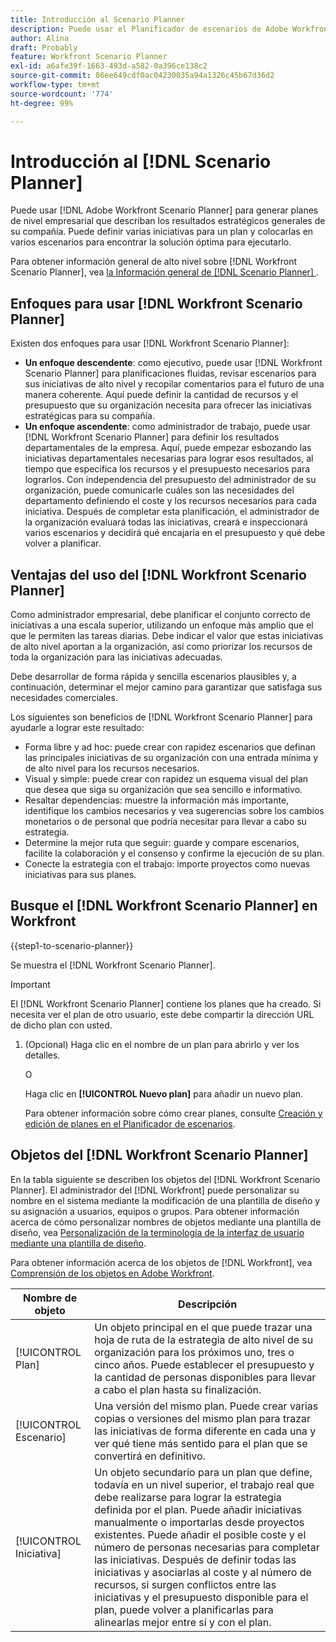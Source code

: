 ```yaml
---
title: Introducción al Scenario Planner
description: Puede usar el Planificador de escenarios de Adobe Workfront para generar planes de nivel empresarial que describan los resultados estratégicos generales de su compañía. Puede definir varias iniciativas para un plan y colocarlas en varios escenarios para encontrar la solución óptima para ejecutarlo.
author: Alina
draft: Probably
feature: Workfront Scenario Planner
exl-id: a6afe39f-1663-493d-a582-0a396ce138c2
source-git-commit: 86ee649cdf0ac04230035a94a1326c45b67d36d2
workflow-type: tm+mt
source-wordcount: '774'
ht-degree: 99%

---
```


# Introducción al [!DNL Scenario Planner]

Puede usar [!DNL Adobe Workfront Scenario Planner] para generar planes de nivel empresarial que describan los resultados estratégicos generales de su compañía. Puede definir varias iniciativas para un plan y colocarlas en varios escenarios para encontrar la solución óptima para ejecutarlo.

Para obtener información general de alto nivel sobre [!DNL Workfront Scenario Planner], vea [la Información general de [!DNL Scenario Planner] ](../scenario-planner/scenario-planner-overview.md).


## Enfoques para usar [!DNL Workfront Scenario Planner]

Existen dos enfoques para usar [!DNL Workfront Scenario Planner]:

* **Un enfoque descendente**: como ejecutivo, puede usar [!DNL Workfront Scenario Planner] para planificaciones fluidas, revisar escenarios para sus iniciativas de alto nivel y recopilar comentarios para el futuro de una manera coherente. Aquí puede definir la cantidad de recursos y el presupuesto que su organización necesita para ofrecer las iniciativas estratégicas para su compañía.
* **Un enfoque ascendente**: como administrador de trabajo, puede usar [!DNL Workfront Scenario Planner] para definir los resultados departamentales de la empresa. Aquí, puede empezar esbozando las iniciativas departamentales necesarias para lograr esos resultados, al tiempo que especifica los recursos y el presupuesto necesarios para lograrlos. Con independencia del presupuesto del administrador de su organización, puede comunicarle cuáles son las necesidades del departamento definiendo el coste y los recursos necesarios para cada iniciativa. Después de completar esta planificación, el administrador de la organización evaluará todas las iniciativas, creará e inspeccionará varios escenarios y decidirá qué encajaría en el presupuesto y qué debe volver a planificar.

## Ventajas del uso del [!DNL Workfront Scenario Planner]

Como administrador empresarial, debe planificar el conjunto correcto de iniciativas a una escala superior, utilizando un enfoque más amplio que el que le permiten las tareas diarias. Debe indicar el valor que estas iniciativas de alto nivel aportan a la organización, así como priorizar los recursos de toda la organización para las iniciativas adecuadas.

Debe desarrollar de forma rápida y sencilla escenarios plausibles y, a continuación, determinar el mejor camino para garantizar que satisfaga sus necesidades comerciales.

Los siguientes son beneficios de [!DNL Workfront Scenario Planner] para ayudarle a lograr este resultado:

* Forma libre y ad hoc: puede crear con rapidez escenarios que definan las principales iniciativas de su organización con una entrada mínima y de alto nivel para los recursos necesarios.
* Visual y simple: puede crear con rapidez un esquema visual del plan que desea que siga su organización que sea sencillo e informativo.
* Resaltar dependencias: muestre la información más importante, identifique los cambios necesarios y vea sugerencias sobre los cambios monetarios o de personal que podría necesitar para llevar a cabo su estrategia.
* Determine la mejor ruta que seguir: guarde y compare escenarios, facilite la colaboración y el consenso y confirme la ejecución de su plan.
* Conecte la estrategia con el trabajo: importe proyectos como nuevas iniciativas para sus planes.

## Busque el [!DNL Workfront Scenario Planner] en Workfront

{{step1-to-scenario-planner}}

<!--drafted for Shell: or click the **Main Menu** <insert icon> in the upper-left corner, if it's available.-->

Se muestra el [!DNL Workfront Scenario Planner].

>[!IMPORTANT]
>
>El [!DNL Workfront Scenario Planner] contiene los planes que ha creado. Si necesita ver el plan de otro usuario, este debe compartir la dirección URL de dicho plan con usted.

1. (Opcional) Haga clic en el nombre de un plan para abrirlo y ver los detalles.

   O

   Haga clic en **[!UICONTROL Nuevo plan]** para añadir un nuevo plan.

   Para obtener información sobre cómo crear planes, consulte [Creación y edición de planes en el Planificador de escenarios](../scenario-planner/create-and-edit-plans.md).

## Objetos del [!DNL Workfront Scenario Planner]

En la tabla siguiente se describen los objetos del [!DNL Workfront Scenario Planner]. El administrador del [!DNL Workfront] puede personalizar su nombre en el sistema mediante la modificación de una plantilla de diseño y su asignación a usuarios, equipos o grupos. Para obtener información acerca de cómo personalizar nombres de objetos mediante una plantilla de diseño, vea [Personalización de la terminología de la interfaz de usuario mediante una plantilla de diseño](../administration-and-setup/customize-workfront/use-layout-templates/customize-terminology.md).

Para obtener información acerca de los objetos de [!DNL Workfront], vea [Comprensión de los objetos en Adobe Workfront](../workfront-basics/navigate-workfront/workfront-navigation/understand-objects.md).

| Nombre de objeto | Descripción |
|---|---|
| [!UICONTROL Plan] | Un objeto principal en el que puede trazar una hoja de ruta de la estrategia de alto nivel de su organización para los próximos uno, tres o cinco años. Puede establecer el presupuesto y la cantidad de personas disponibles para llevar a cabo el plan hasta su finalización. |
| [!UICONTROL Escenario] | Una versión del mismo plan. Puede crear varias copias o versiones del mismo plan para trazar las iniciativas de forma diferente en cada una y ver qué tiene más sentido para el plan que se convertirá en definitivo. |
| [!UICONTROL Iniciativa] | Un objeto secundario para un plan que define, todavía en un nivel superior, el trabajo real que debe realizarse para lograr la estrategia definida por el plan. Puede añadir iniciativas manualmente o importarlas desde proyectos existentes. Puede añadir el posible coste y el número de personas necesarias para completar las iniciativas. Después de definir todas las iniciativas y asociarlas al coste y al número de recursos, si surgen conflictos entre las iniciativas y el presupuesto disponible para el plan, puede volver a planificarlas para alinearlas mejor entre sí y con el plan. |
